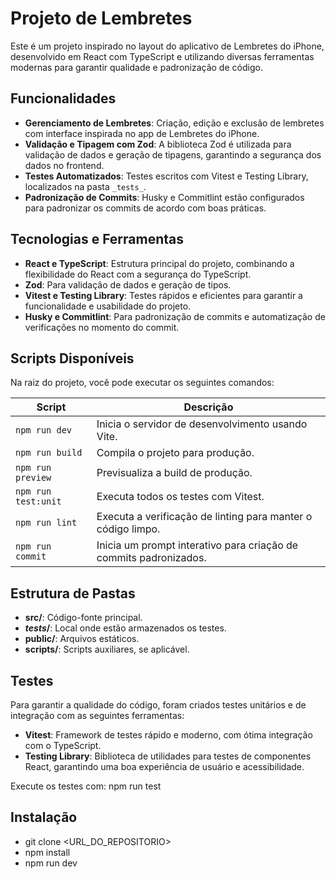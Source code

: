 # Projeto de Lembretes

Este é um projeto inspirado no layout do aplicativo de Lembretes do iPhone, desenvolvido em React com TypeScript e utilizando diversas ferramentas modernas para garantir qualidade e padronização de código.

## Funcionalidades

- **Gerenciamento de Lembretes**: Criação, edição e exclusão de lembretes com interface inspirada no app de Lembretes do iPhone.
- **Validação e Tipagem com Zod**: A biblioteca Zod é utilizada para validação de dados e geração de tipagens, garantindo a segurança dos dados no frontend.
- **Testes Automatizados**: Testes escritos com Vitest e Testing Library, localizados na pasta `_tests_`.
- **Padronização de Commits**: Husky e Commitlint estão configurados para padronizar os commits de acordo com boas práticas.

## Tecnologias e Ferramentas

- **React e TypeScript**: Estrutura principal do projeto, combinando a flexibilidade do React com a segurança do TypeScript.
- **Zod**: Para validação de dados e geração de tipos.
- **Vitest e Testing Library**: Testes rápidos e eficientes para garantir a funcionalidade e usabilidade do projeto.
- **Husky e Commitlint**: Para padronização de commits e automatização de verificações no momento do commit.

## Scripts Disponíveis

Na raiz do projeto, você pode executar os seguintes comandos:

| Script                | Descrição                                                       |
|-----------------------|-----------------------------------------------------------------|
| `npm run dev`         | Inicia o servidor de desenvolvimento usando Vite.              |
| `npm run build`       | Compila o projeto para produção.                               |
| `npm run preview`     | Previsualiza a build de produção.                              |
| `npm run test:unit`   | Executa todos os testes com Vitest.                            |
| `npm run lint`        | Executa a verificação de linting para manter o código limpo.   |
| `npm run commit`      | Inicia um prompt interativo para criação de commits padronizados.|

## Estrutura de Pastas

- **src/**: Código-fonte principal.
- **_tests_/**: Local onde estão armazenados os testes.
- **public/**: Arquivos estáticos.
- **scripts/**: Scripts auxiliares, se aplicável.

## Testes

Para garantir a qualidade do código, foram criados testes unitários e de integração com as seguintes ferramentas:

- **Vitest**: Framework de testes rápido e moderno, com ótima integração com o TypeScript.
- **Testing Library**: Biblioteca de utilidades para testes de componentes React, garantindo uma boa experiência de usuário e acessibilidade.

Execute os testes com:
npm run test

## Instalação

- git clone <URL_DO_REPOSITORIO>
- npm install
- npm run dev

